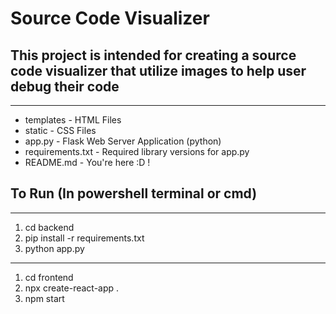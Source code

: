 # Source Code Visualizer
## This project is intended for creating a source code visualizer that utilize images to help user debug their code
-------------------------------------------------------------------------------------------------------------------

* templates - HTML Files
* static - CSS Files
* app.py - Flask Web Server Application (python)
* requirements.txt - Required library versions for app.py
* README.md - You're here :D !

## To Run (In powershell terminal or cmd)
-------------------------------------------------------------------------------------------------------------------
1. cd backend
2. pip install -r requirements.txt
3. python app.py

-------------------------------------------------------------------------------------------------------------------
1. cd frontend
2. npx create-react-app .
3. npm start